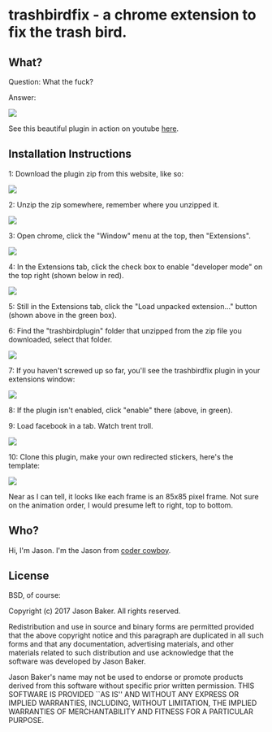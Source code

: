 # trashbirdfix - a chrome extension to fix the trash bird. 

## What?

Question: What the fuck?

Answer: 

![](/img/ninplugin.png?raw=true)

See this beautiful plugin in action on youtube [here](https://www.youtube.com/watch?v=1K7XPB94tOM).

## Installation Instructions

1: Download the plugin zip from this website, like so:

![](/img/step1.png?raw=true)

2: Unzip the zip somewhere, remember where you unzipped it.

![](/img/step2.png?raw=true)

3: Open chrome, click the "Window" menu at the top, then "Extensions".

![](/img/step3.png?raw=true)

4: In the Extensions tab, click the check box to enable "developer mode" on the top right (shown below in red). 

![](/img/step4.png?raw=true)

5: Still in the Extensions tab, click the "Load unpacked extension..." button (shown above in the green box).

6: Find the "trashbirdplugin" folder that unzipped from the zip file you downloaded, select that folder.

![](/img/step5.png?raw=true)

7: If you haven't screwed up so far, you'll see the trashbirdfix plugin in your extensions window:

![](/img/step6.png?raw=true)

8: If the plugin isn't enabled, click "enable" there (above, in green).

9: Load facebook in a tab. Watch trent troll. 

![](/img/step7.png?raw=true)

10: Clone this plugin, make your own redirected stickers, here's the template:

![](/img/trentsticker.png?raw=true)

Near as I can tell, it looks like each frame is an 85x85 pixel frame. Not sure on the animation order, I would presume left to right, top to bottom.

## Who?

Hi, I'm Jason. I'm the Jason from [coder cowboy](http://www.codercowboy.com). 

## License

BSD, of course:

Copyright (c) 2017 Jason Baker.
All rights reserved.

Redistribution and use in source and binary forms are permitted
provided that the above copyright notice and this paragraph are
duplicated in all such forms and that any documentation,
advertising materials, and other materials related to such
distribution and use acknowledge that the software was developed
by Jason Baker. 

Jason Baker's name may not be used to endorse or promote products derived
from this software without specific prior written permission.
THIS SOFTWARE IS PROVIDED ``AS IS'' AND WITHOUT ANY EXPRESS OR
IMPLIED WARRANTIES, INCLUDING, WITHOUT LIMITATION, THE IMPLIED
WARRANTIES OF MERCHANTABILITY AND FITNESS FOR A PARTICULAR PURPOSE.
